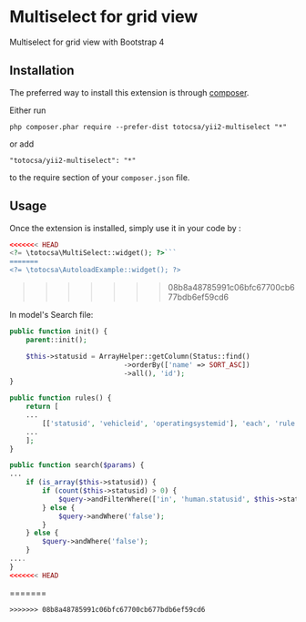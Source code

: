 Multiselect for grid view
=========================
Multiselect for grid view with Bootstrap 4

Installation
------------

The preferred way to install this extension is through [composer](http://getcomposer.org/download/).

Either run

```
php composer.phar require --prefer-dist totocsa/yii2-multiselect "*"
```

or add

```
"totocsa/yii2-multiselect": "*"
```

to the require section of your `composer.json` file.


Usage
-----

Once the extension is installed, simply use it in your code by  :

```php
<<<<<<< HEAD
<?= \totocsa\MultiSelect::widget(); ?>```
=======
<?= \totocsa\AutoloadExample::widget(); ?>
```
>>>>>>> 08b8a48785991c06bfc67700cb677bdb6ef59cd6

In model's Search file:
```php
public function init() {
    parent::init();

    $this->statusid = ArrayHelper::getColumn(Status::find()
                            ->orderBy(['name' => SORT_ASC])
                            ->all(), 'id');
}

public function rules() {
    return [
    ...
        [['statusid', 'vehicleid', 'operatingsystemid'], 'each', 'rule' => ['integer']],
    ...
    ];
}

public function search($params) {
...
    if (is_array($this->statusid)) {
        if (count($this->statusid) > 0) {
            $query->andFilterWhere(['in', 'human.statusid', $this->statusid]);
        } else {
            $query->andWhere('false');
        }
    } else {
        $query->andWhere('false');
    }
....
}
<<<<<<< HEAD
```
=======
```
>>>>>>> 08b8a48785991c06bfc67700cb677bdb6ef59cd6
